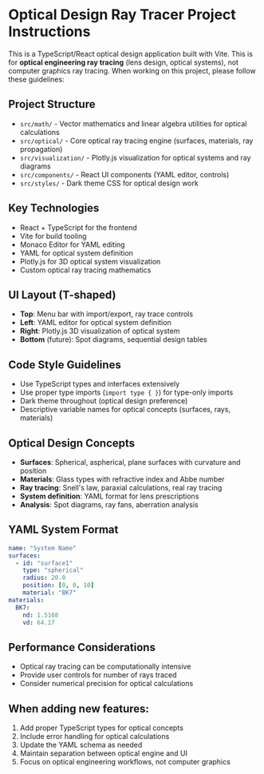 <!-- Use this file to provide workspace-specific custom instructions to Copilot. For more details, visit https://code.visualstudio.com/docs/copilot/copilot-customization#_use-a-githubcopilotinstructionsmd-file -->

# Optical Design Ray Tracer Project Instructions

This is a TypeScript/React optical design application built with Vite. This is for **optical engineering ray tracing** (lens design, optical systems), not computer graphics ray tracing. When working on this project, please follow these guidelines:

## Project Structure
- `src/math/` - Vector mathematics and linear algebra utilities for optical calculations
- `src/optical/` - Core optical ray tracing engine (surfaces, materials, ray propagation)
- `src/visualization/` - Plotly.js visualization for optical systems and ray diagrams
- `src/components/` - React UI components (YAML editor, controls)
- `src/styles/` - Dark theme CSS for optical design work

## Key Technologies
- React + TypeScript for the frontend
- Vite for build tooling
- Monaco Editor for YAML editing
- YAML for optical system definition
- Plotly.js for 3D optical system visualization
- Custom optical ray tracing mathematics

## UI Layout (T-shaped)
- **Top**: Menu bar with import/export, ray trace controls
- **Left**: YAML editor for optical system definition
- **Right**: Plotly.js 3D visualization of optical system
- **Bottom** (future): Spot diagrams, sequential design tables

## Code Style Guidelines
- Use TypeScript types and interfaces extensively
- Use proper type imports (`import type { }`) for type-only imports
- Dark theme throughout (optical design preference)
- Descriptive variable names for optical concepts (surfaces, rays, materials)

## Optical Design Concepts
- **Surfaces**: Spherical, aspherical, plane surfaces with curvature and position
- **Materials**: Glass types with refractive index and Abbe number
- **Ray tracing**: Snell's law, paraxial calculations, real ray tracing
- **System definition**: YAML format for lens prescriptions
- **Analysis**: Spot diagrams, ray fans, aberration analysis

## YAML System Format
```yaml
name: "System Name"
surfaces:
  - id: "surface1"
    type: "spherical"
    radius: 20.0
    position: [0, 0, 10]
    material: "BK7"
materials:
  BK7:
    nd: 1.5168
    vd: 64.17
```

## Performance Considerations
- Optical ray tracing can be computationally intensive
- Provide user controls for number of rays traced
- Consider numerical precision for optical calculations

## When adding new features:
1. Add proper TypeScript types for optical concepts
2. Include error handling for optical calculations
3. Update the YAML schema as needed
4. Maintain separation between optical engine and UI
5. Focus on optical engineering workflows, not computer graphics
